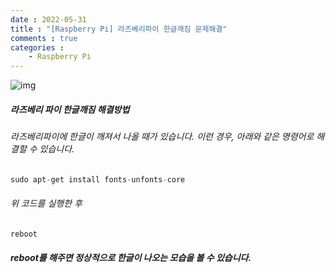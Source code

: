 ```yaml
---
date : 2022-05-31
title : "[Raspberry Pi] 라즈베리파이 한글깨짐 문제해결"
comments : true
categories :
    - Raspberry Pi
---
```


![img](https://user-images.githubusercontent.com/55019557/176106661-b4b08508-3703-4545-9db4-2bd69a5b5ac4.png)

##### 라즈베리 파이 한글깨짐 해결방법

###### 라즈베리파이에 한글이 깨져서 나올 때가 있습니다. 이런 경우, 아래와 같은 명령어로 해결할 수 있습니다.

```python
sudo apt-get install fonts-unfonts-core
```
###### 위 코드를 실행한 후

```python
reboot
```
##### reboot를 해주면 정상적으로 한글이 나오는 모습을 볼 수 있습니다.
